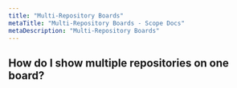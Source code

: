 ```yaml
---
title: "Multi-Repository Boards"
metaTitle: "Multi-Repository Boards - Scope Docs"
metaDescription: "Multi-Repository Boards"
---
```


## How do I show multiple repositories on one board?
